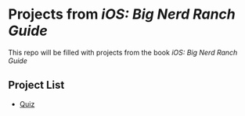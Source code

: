 # Projects from _iOS: Big Nerd Ranch Guide_

This repo will be filled with projects from the book _iOS: Big Nerd Ranch Guide_

## Project List

- [Quiz](https://github.com/maeganjwilson/BigNerdRanch/tree/master/Quiz)
